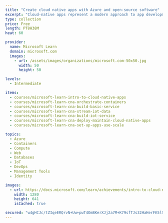 ```yaml
---
title: "Create cloud native apps with Azure and open-source software"
excerpt: "Cloud-native apps represent a modern approach to app development, where software systems are designed with cloud scale and capabilities in mind. Cloud-native apps build on open source technologies where feasible, with a focus on architectural modularity."
type: collection
price: Free
length: PT8H38M
heat: 60

provider:
  name: Microsoft Learn
  domain: microsoft.com
  images:
    - url: /assets/images/organizations/microsoft.com-50x50.jpg
      width: 50
      height: 50

levels:
  - Intermediate

items:
  - courses/microsoft-learn-intro-to-cloud-native-apps
  - courses/microsoft-learn-cna-orchestrate-containers
  - courses/microsoft-learn-cna-build-basic-service
  - courses/microsoft-learn-cna-stream-iot-data
  - courses/microsoft-learn-cna-build-iot-service
  - courses/microsoft-learn-cna-deploy-maintain-cloud-native-apps
  - courses/microsoft-learn-cna-set-up-apps-use-scale

topics:
  - Azure
  - Containers
  - Compute
  - Web
  - Databases
  - IoT
  - DevOps
  - Management Tools
  - Identity

images:
  - url: https://docs.microsoft.com/learn/achievements/intro-to-cloud-native-apps-social.png
    width: 1280
    height: 641
    isCached: true

secured: "w4gHCJc/tZIqeERQrvN+Uw+pwT4OmBKerXJj2a7M+K79sfTJs32HaHerFK5lSNCT1jXKStVLvgIdsx5x8yHIT+IZVYbpEo4HUZFvUKqppyLiaIcB5vHF8Jm6ycOJ7zVmgS6YkyoEW+aviO70OlhQUH21xOV3VVKAMg8gKNCwa2enpY/2/Qtgz3rD6C1JfkEzusFSDsGt1z/248WoUJhSkuPWKlBI2dbOOzJgDRLW9VXhSjAKiUScQGN3YFC6c9LmrWSR6r8xX7oeNnZhLW4XGDYnuMLDcbE+wXLwvJXH3yZyEgEGeSuSOcgYhTFCRf6UWj1rHqpIlS9zD2o21pUQOXJvktdXRkRvZpVX1T3mpZI=;VmNWs4e4D4PltpKgjuJtbw=="
---
```


